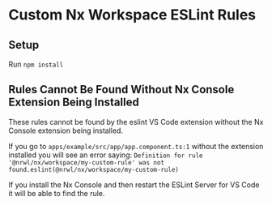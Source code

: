 # Custom Nx Workspace ESLint Rules

## Setup

Run `npm install`

## Rules Cannot Be Found Without Nx Console Extension Being Installed

These rules cannot be found by the eslint VS Code extension without the Nx Console extension being installed.

If you go to `apps/example/src/app/app.component.ts:1` without the extension installed you will see an error saying:
`Definition for rule '@nrwl/nx/workspace/my-custom-rule' was not found.eslint(@nrwl/nx/workspace/my-custom-rule)`

If you install the Nx Console and then restart the ESLint Server for VS Code it will be able to find the rule.
